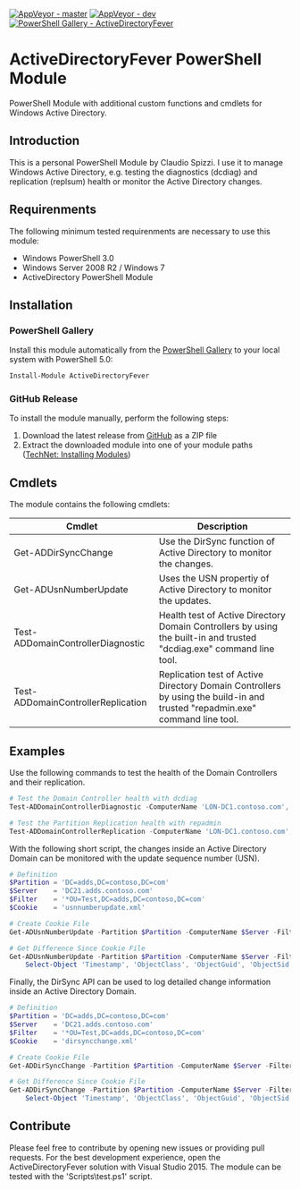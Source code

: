 [![AppVeyor - master](https://ci.appveyor.com/api/projects/status/518dlu3j7r78yejs/branch/master?svg=true)](https://ci.appveyor.com/project/claudiospizzi/ActiveDirectoryFever/branch/master)
[![AppVeyor - dev](https://ci.appveyor.com/api/projects/status/518dlu3j7r78yejs/branch/dev?svg=true)](https://ci.appveyor.com/project/claudiospizzi/ActiveDirectoryFever/branch/dev)
[![PowerShell Gallery - ActiveDirectoryFever](https://img.shields.io/badge/PowerShell%20Gallery-ActiveDirectoryFever-0072C6.svg)](https://www.powershellgallery.com/packages/ActiveDirectoryFever)


# ActiveDirectoryFever PowerShell Module

PowerShell Module with additional custom functions and cmdlets for Windows
Active Directory.


## Introduction

This is a personal PowerShell Module by Claudio Spizzi. I use it to manage
Windows Active Directory, e.g. testing the diagnostics (dcdiag) and replication
(replsum) health or monitor the Active Directory changes.


## Requirenments

The following minimum tested requirenments are necessary to use this module:

- Windows PowerShell 3.0
- Windows Server 2008 R2 / Windows 7
- ActiveDirectory PowerShell Module


## Installation

### PowerShell Gallery

Install this module automatically from the [PowerShell Gallery](https://www.powershellgallery.com/packages/ActiveDirectoryFever)
to your local system with PowerShell 5.0:

```powershell
Install-Module ActiveDirectoryFever
```

### GitHub Release

To install the module manually, perform the following steps:

1. Download the latest release from [GitHub](https://github.com/claudiospizzi/ActiveDirectoryFever/releases)
   as a ZIP file
2. Extract the downloaded module into one of your module paths ([TechNet: Installing Modules](https://technet.microsoft.com/en-us/library/dd878350))


## Cmdlets

The module contains the following cmdlets:

| Cmdlet                             | Description                                                                                                                 |
| ---------------------------------- | --------------------------------------------------------------------------------------------------------------------------- |
| Get-ADDirSyncChange                | Use the DirSync function of Active Directory to monitor the changes.                                                        |
| Get-ADUsnNumberUpdate              | Uses the USN propertiy of Active Directory to monitor the updates.                                                          |
| Test-ADDomainControllerDiagnostic  | Health test of Active Directory Domain Controllers by using the built-in and trusted "dcdiag.exe" command line tool.        |
| Test-ADDomainControllerReplication | Replication test of Active Directory Domain Controllers by using the build-in and trusted "repadmin.exe" command line tool. |


## Examples

Use the following commands to test the health of the Domain Controllers and
their replication.

```powershell
# Test the Domain Controller health with dcdiag
Test-ADDomainControllerDiagnostic -ComputerName 'LON-DC1.contoso.com', 'LON-DC2.contoso.com'

# Test the Partition Replication health with repadmin
Test-ADDomainControllerReplication -ComputerName 'LON-DC1.contoso.com', 'LON-DC2.contoso.com'
```

With the following short script, the changes inside an Active Directory Domain
can be monitored with the update sequence number (USN).

```powershell
# Definition
$Partition = 'DC=adds,DC=contoso,DC=com'
$Server    = 'DC21.adds.contoso.com'
$Filter    = '*OU=Test,DC=adds,DC=contoso,DC=com'
$Cookie    = 'usnnumberupdate.xml'

# Create Cookie File
Get-ADUsnNumberUpdate -Partition $Partition -ComputerName $Server -FilterWildcard $Filter -CookieFile $Cookie -Once

# Get Difference Since Cookie File
Get-ADUsnNumberUpdate -Partition $Partition -ComputerName $Server -FilterWildcard $Filter -CookieFile $Cookie -CookieReadOnly -Once |
    Select-Object 'Timestamp', 'ObjectClass', 'ObjectGuid', 'ObjectSid', 'Identity', 'Account', 'Action', 'Field', 'Value' | Out-GridView
```

Finally, the DirSync API can be used to log detailed change information inside
an Active Directory Domain.

```powershell
# Definition
$Partition = 'DC=adds,DC=contoso,DC=com'
$Server    = 'DC21.adds.contoso.com'
$Filter    = '*OU=Test,DC=adds,DC=contoso,DC=com'
$Cookie    = 'dirsyncchange.xml'

# Create Cookie File
Get-ADDirSyncChange -Partition $Partition -ComputerName $Server -FilterWildcard $Filter -CookieFile $Cookie -Once

# Get Difference Since Cookie File
Get-ADDirSyncChange -Partition $Partition -ComputerName $Server -FilterWildcard $Filter -CookieFile $Cookie -CookieReadOnly -Once |
    Select-Object 'Timestamp', 'ObjectClass', 'ObjectGuid', 'ObjectSid', 'Identity', 'Account', 'Action', 'Field', 'Value' | Out-GridView
```


## Contribute

Please feel free to contribute by opening new issues or providing pull requests.
For the best development experience, open the ActiveDirectoryFever solution with
Visual Studio 2015. The module can be tested with the 'Scripts\test.ps1' script.
